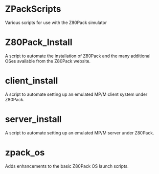 # ZPackScripts
Various scripts for use with the Z80Pack simulator

# Z80Pack_Install
A script to automate the installation of Z80Pack and the many additional OSes available from the Z80Pack website.

# client_install
A script to automate setting up an emulated MP/M client system under Z80Pack.

# server_install
A script to automate setting up an emulated MP/M server under Z80Pack.

# zpack_os
Adds enhancements to the basic Z80Pack OS launch scripts.
